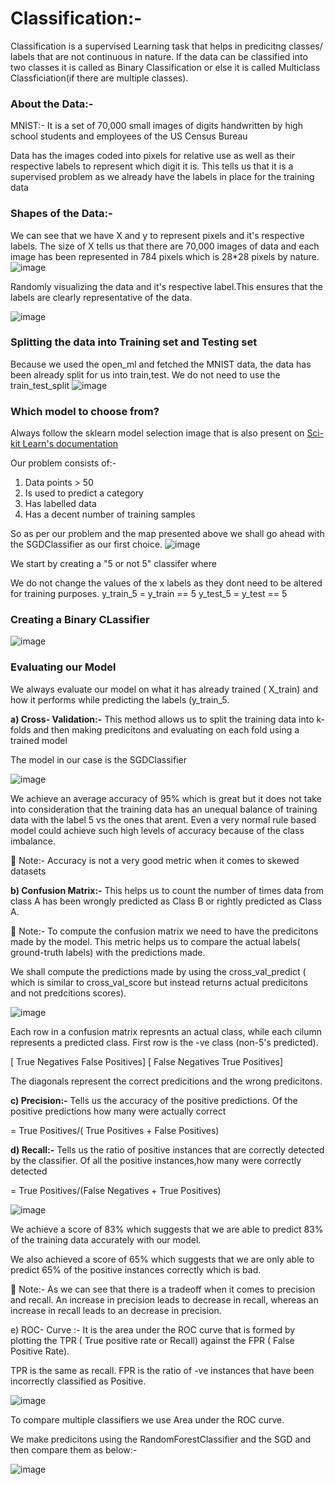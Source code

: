 # Classification:-

Classification is a supervised Learning task that helps in predicitng classes/ labels that are not continuous in nature. If the data can be classified into two classes it is called as Binary Classification or else it is called Multiclass Classficiation(if there are multiple classes).

### About the Data:-

MNIST:- It is a set of 70,000 small images of digits handwritten by high school students and employees of the US Census Bureau

Data has the images coded into pixels for relative use as well as their respective labels to represent which digit it is. This tells us that it is a supervised problem as we already have the labels in place for the training data

### Shapes of the Data:-

We can see that we have X and y to represent pixels and it's respective labels.
The size of X tells us that there are 70,000 images of data and each image has been represented in 784 pixels which is 28*28 pixels by nature.
![image](https://user-images.githubusercontent.com/100412162/174502604-7b6e0a9e-560d-4365-a2e7-eac38624e4f5.png)


Randomly visualizing the data and it's respective label.This ensures that the labels are clearly representative of the data.

![image](https://user-images.githubusercontent.com/100412162/174502668-b636ffdb-9aa6-4a65-8558-8ea8c8c68bb9.png)

### Splitting the data into Training set and Testing set

Because we used the open_ml and fetched the MNIST data, the data has been already split for us into train,test. We do not need to use the train_test_split
![image](https://user-images.githubusercontent.com/100412162/174502712-44fc7dfb-ded1-4f72-8e26-05afff7ecc10.png)

### Which model to choose from?

Always follow the sklearn model selection image that is also present on [Sci-kit Learn's documentation](https://scikit-learn.org/stable/tutorial/machine_learning_map/)

Our problem consists of:-
1) Data points > 50
2) Is used to predict a category
3) Has labelled data
4) Has a decent number of training samples

So as per our problem and the map presented above we shall go ahead with the SGDClassifier as our first choice.
![image](https://user-images.githubusercontent.com/100412162/174502844-0e4e6d6f-b7fc-4327-924e-f812ceed228e.png)

We start by creating a "5 or not 5" classifer where

We do not change the values of the x labels as they dont need to be altered for training purposes.
y_train_5 = y_train == 5
y_test_5 = y_test == 5

### Creating a Binary CLassifier
![image](https://user-images.githubusercontent.com/100412162/174502761-e75cda4e-3485-4b74-962a-1182bacc2d65.png)

### Evaluating our Model

We always evaluate our model on what it has already trained ( X_train) and how it performs while predicting the labels (y_train_5.

**a) Cross- Validation:-** This method allows us to split the training data into k-folds and then making predicitons and evaluating on each fold using a trained model

The model in our case is the SGDClassifier 

![image](https://user-images.githubusercontent.com/100412162/174503024-f948095f-9dd1-4c7a-ba2c-9e9a894694c5.png)

We achieve an average accuracy of 95% which is great but it does not take into consideration that the training data has an unequal balance of training data with the label 5 vs the ones that arent. Even a very normal rule based model could achieve such high levels of accuracy because of the class imbalance.

📝 Note:- Accuracy is not a very good metric when it comes to skewed datasets

**b) Confusion Matrix:-** This helps us to count the number of times data from class A has been wrongly predicted as Class B or rightly predicted as Class A.

📝 Note:- To compute the confusion matrix we need to have the predicitons made by the model. This metric helps us to compare the actual labels( ground-truth labels) with the predictions made.

We shall compute the predictions made by using the cross_val_predict ( which is similar to cross_val_score but instead returns actual predicitons and not predcitions scores).

![image](https://user-images.githubusercontent.com/100412162/174503229-eab202fc-151b-4bc5-b7d0-64f79651746d.png)

Each row in a confusion matrix represnts an actual class, while each cilumn represents a predicted class. First row is the -ve class (non-5's predicted).

[ True Negatives   False Positives]
[ False Negatives  True Positives]

The diagonals represent the correct predicitions and the wrong predicitons.


**c) Precision:-** Tells us the accuracy of the positive predictions. Of the positive predictions how many were actually correct

= True Positives/( True Positives + False Positives)

**d) Recall:-** Tells us the ratio of positive instances that are correctly detected by the classifier. Of all the positive instances,how many were correctly detected

= True Positives/(False Negatives + True Positives)

![image](https://user-images.githubusercontent.com/100412162/174503664-39b47ab2-0f1a-4f02-a2f6-37f83b1698f3.png)

We achieve a score of 83% which suggests that we are able to predict 83% of the training data accurately with our model.

We also achieved a score of 65% which suggests that we are only able to predict 65% of the positive instances correctly which is bad.

📝 Note:- As we can see that there is a tradeoff when it comes to precision and recall. An increase in precision leads to decrease in recall, whereas an increase in recall leads to an decrease in precision.

e) ROC- Curve :- It is the area under the ROC curve that is formed by plotting the TPR ( True positive rate or Recall) against the FPR ( False Positive Rate).

TPR is the same as recall. 
FPR is the ratio of -ve instances that have been incorrectly classified as Positive.

![image](https://user-images.githubusercontent.com/100412162/174504398-8bf251eb-55de-4a45-9b04-3059ae28224e.png)

To compare multiple classifiers we use Area under the ROC curve.

We make predicitons using the RandomForestClassifier and the SGD and then compare them as below:-

![image](https://user-images.githubusercontent.com/100412162/176000491-f8959eb5-4537-4014-9a17-1e9ef8592f31.png)
